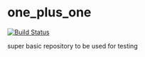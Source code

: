 one_plus_one
============

[![Build Status](https://drone.io/github.com/jido99/one_plus_one/status.png)](https://drone.io/github.com/jido99/one_plus_one/latest)

super basic repository to be used for testing
